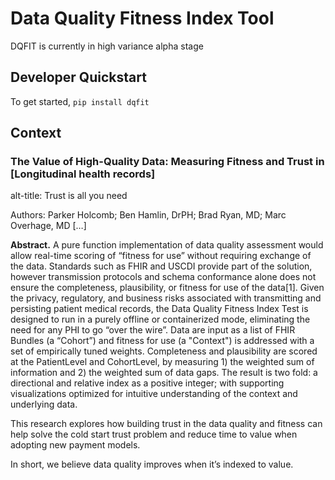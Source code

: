 # Data Quality Fitness Index Tool

DQFIT is currently in high variance alpha stage

## Developer Quickstart

To get started,  `pip install dqfit`


## Context

### The Value of High-Quality Data: Measuring Fitness and Trust in [Longitudinal health records]

alt-title: Trust is all you need

Authors: Parker Holcomb; Ben Hamlin, DrPH; Brad Ryan, MD; Marc Overhage, MD […]

**Abstract.** A pure function implementation of data quality assessment would allow real-time scoring of “fitness for use” without requiring exchange of the data. Standards such as FHIR and USCDI provide part of the solution, however transmission protocols and schema conformance alone does not ensure the completeness, plausibility, or fitness for use of the data[1]. Given the privacy, regulatory, and business risks associated with transmitting and persisting patient medical records, the Data Quality Fitness Index Test is designed to run in a purely offline or containerized mode, eliminating the need for any PHI to go “over the wire”. Data are input as a list of FHIR Bundles (a “Cohort”) and fitness for use (a "Context") is addressed with a set of empirically tuned weights. Completeness and plausibility are scored at the PatientLevel and CohortLevel, by measuring 1) the weighted sum of information and 2) the weighted sum of data gaps. The result is two fold: a directional and relative index as a positive integer; with supporting visualizations optimized for intuitive understanding of the context and underlying data. 

This research explores how building trust in the data quality and fitness can help solve the cold start trust problem and reduce time to value when adopting new payment models. 

In short, we believe data quality improves when it’s indexed to value.


